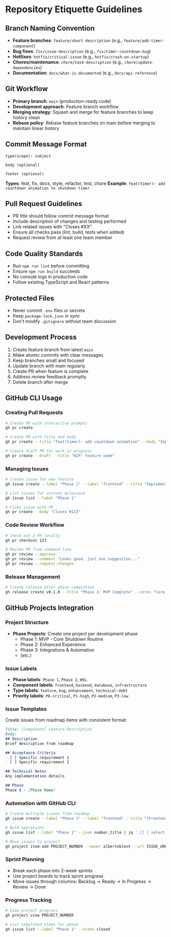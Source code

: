 # Repository Etiquette Guidelines

## Branch Naming Convention

- **Feature branches**: `feature/short-description` (e.g., `feature/add-timer-component`)
- **Bug fixes**: `fix/issue-description` (e.g., `fix/timer-countdown-bug`)
- **Hotfixes**: `hotfix/critical-issue` (e.g., `hotfix/crash-on-startup`)
- **Chores/maintenance**: `chore/task-description` (e.g., `chore/update-dependencies`)
- **Documentation**: `docs/what-is-documented` (e.g., `docs/api-reference`)

## Git Workflow

- **Primary branch**: `main` (production-ready code)
- **Development approach**: Feature branch workflow
- **Merging strategy**: Squash and merge for feature branches to keep history clean
- **Rebase policy**: Rebase feature branches on main before merging to maintain linear history

## Commit Message Format

```
type(scope): subject

body (optional)

footer (optional)
```

**Types**: feat, fix, docs, style, refactor, test, chore
**Example**: `feat(timer): add countdown animation to shutdown timer`

## Pull Request Guidelines

- PR title should follow commit message format
- Include description of changes and testing performed
- Link related issues with "Closes #XX"
- Ensure all checks pass (lint, build, tests when added)
- Request review from at least one team member

## Code Quality Standards

- Run `npm run lint` before committing
- Ensure `npm run build` succeeds
- No console.logs in production code
- Follow existing TypeScript and React patterns

## Protected Files

- Never commit `.env` files or secrets
- Keep `package-lock.json` in sync
- Don't modify `.gitignore` without team discussion

## Development Process

1. Create feature branch from latest `main`
2. Make atomic commits with clear messages
3. Keep branches small and focused
4. Update branch with main regularly
5. Create PR when feature is complete
6. Address review feedback promptly
7. Delete branch after merge

## GitHub CLI Usage

### Creating Pull Requests

```bash
# Create PR with interactive prompts
gh pr create

# Create PR with title and body
gh pr create --title "feat(timer): add countdown animation" --body "Implements smooth countdown animation for shutdown timer"

# Create draft PR for work in progress
gh pr create --draft --title "WIP: feature name"
```

### Managing Issues

```bash
# Create issue for new feature
gh issue create --label "Phase 1" --label "frontend" --title "Implement habit configuration screen"

# List issues for current milestone
gh issue list --label "Phase 1"

# Close issue with PR
gh pr create --body "Closes #123"
```

### Code Review Workflow

```bash
# Check out a PR locally
gh pr checkout 123

# Review PR from command line
gh pr review --approve
gh pr review --comment "Looks good, just one suggestion..."
gh pr review --request-changes
```

### Release Management

```bash
# Create release after phase completion
gh release create v0.1.0 --title "Phase 1: MVP Complete" --notes "Core shutdown routine functionality"
```

## GitHub Projects Integration

### Project Structure

- **Phase Projects**: Create one project per development phase
  - Phase 1: MVP - Core Shutdown Routine
  - Phase 2: Enhanced Experience
  - Phase 3: Integrations & Automation
  - (etc.)

### Issue Labels

- **Phase labels**: `Phase 1`, `Phase 2`, etc.
- **Component labels**: `frontend`, `backend`, `database`, `infrastructure`
- **Type labels**: `feature`, `bug`, `enhancement`, `technical-debt`
- **Priority labels**: `P0-critical`, `P1-high`, `P2-medium`, `P3-low`

### Issue Templates

Create issues from roadmap items with consistent format:

```md
Title: [Component] Feature Description
Body:
## Description
Brief description from roadmap

## Acceptance Criteria
- [ ] Specific requirement 1
- [ ] Specific requirement 2

## Technical Notes
Any implementation details

## Phase
Phase X - [Phase Name]
```

### Automation with GitHub CLI

```bash
# Create multiple issues from roadmap
gh issue create --label "Phase 1" --label "frontend" --title "[Frontend] Basic PWA setup with offline capability"

# Bulk operations
gh issue list --label "Phase 1" --json number,title | jq '.[] | select(.title | contains("[Frontend]"))'

# Move issues to project
gh project item-add PROJECT_NUMBER --owner albertoblent --url ISSUE_URL
```

### Sprint Planning

- Break each phase into 2-week sprints
- Use project boards to track sprint progress
- Move issues through columns: Backlog → Ready → In Progress → Review → Done

### Progress Tracking

```bash
# View project progress
gh project view PROJECT_NUMBER

# List completed items for phase
gh issue list --label "Phase 1" --state closed
```
